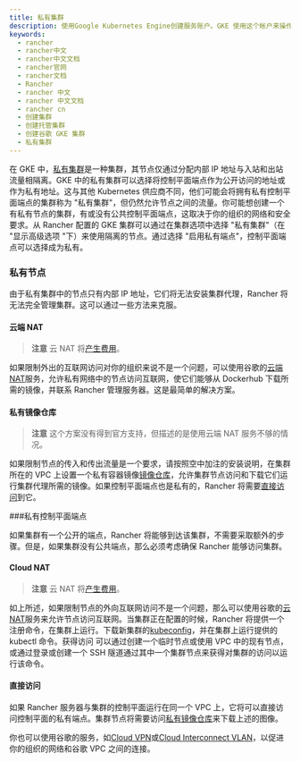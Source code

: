 ```yaml
---
title: 私有集群
description: 使用Google Kubernetes Engine创建服务账户。GKE 使用这个帐户来操作您的集群。创建此帐户还将生成用于身份验证的私钥。
keywords:
  - rancher
  - rancher中文
  - rancher中文文档
  - rancher官网
  - rancher文档
  - Rancher
  - rancher 中文
  - rancher 中文文档
  - rancher cn
  - 创建集群
  - 创建托管集群
  - 创建谷歌 GKE 集群
  - 私有集群
---
```


在 GKE 中，[私有集群](https://cloud.google.com/kubernetes-engine/docs/concepts/private-cluster-concept)是一种集群，其节点仅通过分配内部 IP 地址与入站和出站流量相隔离。GKE 中的私有集群可以选择将控制平面端点作为公开访问的地址或作为私有地址。这与其他 Kubernetes 供应商不同，他们可能会将拥有私有控制平面端点的集群称为 "私有集群"，但仍然允许节点之间的流量。你可能想创建一个有私有节点的集群，有或没有公共控制平面端点，这取决于你的组织的网络和安全要求。从 Rancher 配置的 GKE 集群可以通过在集群选项中选择 "私有集群"（在 "显示高级选项 "下）来使用隔离的节点。通过选择 "启用私有端点"，控制平面端点可以选择成为私有。

### 私有节点

由于私有集群中的节点只有内部 IP 地址，它们将无法安装集群代理，Rancher 将无法完全管理集群。这可以通过一些方法来克服。

#### 云端 NAT

> **注意**
> 云 NAT 将[产生费用](https://cloud.google.com/nat/pricing)。

如果限制外出的互联网访问对你的组织来说不是一个问题，可以使用谷歌的[云端 NAT](https://cloud.google.com/nat/docs/using-nat)服务，允许私有网络中的节点访问互联网，使它们能够从 Dockerhub 下载所需的镜像，并联系 Rancher 管理服务器。这是最简单的解决方案。

#### 私有镜像仓库

> **注意**
> 这个方案没有得到官方支持，但描述的是使用云端 NAT 服务不够的情况。

如果限制节点的传入和传出流量是一个要求，请按照空中加注的安装说明，在集群所在的 VPC 上设置一个私有容器镜像[镜像仓库](https://rancher.com/docs/rancher/v2.x/en/installation/other-installation-methods/air-gap/)，允许集群节点访问和下载它们运行集群代理所需的镜像。如果控制平面端点也是私有的，Rancher 将需要[直接访问](#direct-access)到它。

###私有控制平面端点

如果集群有一个公开的端点，Rancher 将能够到达该集群，不需要采取额外的步骤。但是，如果集群没有公共端点，那么必须考虑确保 Rancher 能够访问集群。

#### Cloud NAT

> **注意**
> 云 NAT 将[产生费用](https://cloud.google.com/nat/pricing)。

如上所述，如果限制节点的外向互联网访问不是一个问题，那么可以使用谷歌的[云 NAT](https://cloud.google.com/nat/docs/using-nat)服务来允许节点访问互联网。当集群正在配置的时候，Rancher 将提供一个注册命令，在集群上运行。下载新集群的[kubeconfig](https://cloud.google.com/kubernetes-engine/docs/how-to/cluster-access-for-kubectl)，并在集群上运行提供的 kubectl 命令。获得访问
可以通过创建一个临时节点或使用 VPC 中的现有节点，或通过登录或创建一个 SSH 隧道通过其中一个集群节点来获得对集群的访问以运行该命令。

#### 直接访问

如果 Rancher 服务器与集群的控制平面运行在同一个 VPC 上，它将可以直接访问控制平面的私有端点。集群节点将需要访问[私有镜像仓库](#private-registry)来下载上述的图像。

你也可以使用谷歌的服务，如[Cloud VPN](https://cloud.google.com/network-connectivity/docs/vpn/concepts/overview)或[Cloud Interconnect VLAN](https://cloud.google.com/network-connectivity/docs/interconnect)，以促进你的组织的网络和谷歌 VPC 之间的连接。

